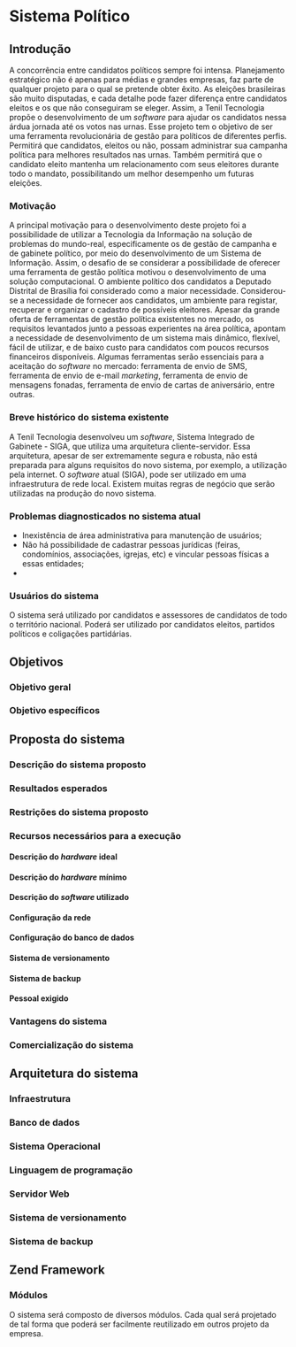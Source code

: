 Sistema Político
================

Introdução
----------
A concorrência entre candidatos políticos sempre foi intensa. Planejamento estratégico não é apenas para médias e grandes empresas, faz parte de qualquer projeto para o qual se pretende obter êxito. As eleições brasileiras são muito disputadas, e cada detalhe pode fazer diferença entre candidatos eleitos e os que não conseguiram se eleger.
Assim, a Tenil Tecnologia propõe o desenvolvimento de um _software_ para ajudar os candidatos nessa árdua jornada até os votos nas urnas. Esse projeto tem o objetivo de ser uma ferramenta revolucionária de gestão para políticos de diferentes perfis. Permitirá que candidatos, eleitos ou não, possam administrar sua campanha política para melhores resultados nas urnas. Também permitirá que o candidato eleito mantenha um relacionamento com seus eleitores durante todo o mandato, possibilitando um melhor desempenho um futuras eleições.

### Motivação
A principal motivação para o desenvolvimento deste projeto foi a possibilidade de utilizar a Tecnologia da Informação na solução de problemas do mundo-real, especificamente os de gestão de campanha e de gabinete político, por meio do desenvolvimento de um Sistema de Informação. Assim, o desafio de se considerar a possibilidade de oferecer uma ferramenta de gestão política motivou o desenvolvimento de uma solução computacional.
O ambiente político dos candidatos a Deputado Distrital de Brasília foi considerado como a maior necessidade. Considerou-se a necessidade de fornecer aos candidatos, um ambiente para registar, recuperar e organizar o cadastro de possíveis eleitores.
Apesar da grande oferta de ferramentas de gestão política existentes no mercado, os requisitos levantados junto a pessoas experientes na área política, apontam a necessidade de desenvolvimento de um sistema mais dinâmico, flexível, fácil de utilizar, e de baixo custo para candidatos com poucos recursos financeiros disponíveis.
Algumas ferramentas serão essenciais para a aceitação do _software_ no mercado: ferramenta de envio de SMS, ferramenta de envio de e-mail _marketing_, ferramenta de envio de mensagens fonadas, ferramenta de envio de cartas de aniversário, entre outras.

### Breve histórico do sistema existente
A Tenil Tecnologia desenvolveu um _software_, Sistema Integrado de Gabinete - SIGA, que utiliza uma arquitetura cliente-servidor. Essa arquitetura, apesar de ser extremamente segura e robusta, não está preparada para alguns requisitos do novo sistema, por exemplo, a utilização pela internet.
O _software_ atual (SIGA), pode ser utilizado em uma infraestrutura de rede local. Existem muitas regras de negócio que serão utilizadas na produção do novo sistema.

### Problemas diagnosticados no sistema atual
* Inexistência de área administrativa para manutenção de usuários;
* Não há possibilidade de cadastrar pessoas jurídicas (feiras, condomínios, associações, igrejas, etc) e vincular pessoas físicas a essas entidades;
* 

### Usuários do sistema
O sistema será utilizado por candidatos e assessores de candidatos de todo o território nacional. Poderá ser utilizado por candidatos eleitos, partidos políticos e coligações partidárias.

Objetivos
---------
### Objetivo geral

### Objetivo específicos

Proposta do sistema
------------------------
### Descrição do sistema proposto

### Resultados esperados

### Restrições do sistema proposto

### Recursos necessários para a execução 
#### Descrição do _hardware_ ideal
#### Descrição do _hardware_ mínimo
#### Descrição do _software_ utilizado
#### Configuração da rede
#### Configuração do banco de dados
#### Sistema de versionamento
#### Sistema de backup
#### Pessoal exigido

### Vantagens do sistema

### Comercialização do sistema

 



Arquitetura do sistema
----------------------
### Infraestrutura

### Banco de dados

### Sistema Operacional

### Linguagem de programação

### Servidor Web

### Sistema de versionamento

### Sistema de backup

Zend Framework
--------------
### Módulos
O sistema será composto de diversos módulos. Cada qual será projetado de tal forma que poderá ser facilmente reutilizado em outros projeto da empresa.


